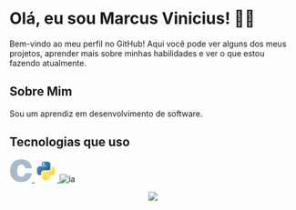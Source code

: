 # Olá, eu sou Marcus Vinicius! 👨‍💻

Bem-vindo ao meu perfil no GitHub! Aqui você pode ver alguns dos meus projetos, aprender mais sobre minhas habilidades e ver o que estou fazendo atualmente.

## Sobre Mim

Sou um aprendiz em desenvolvimento de software.

## Tecnologias que uso

<p align="left"> <a href="https://www.cprogramming.com/" target="_blank" rel="noreferrer"> <img src="https://raw.githubusercontent.com/devicons/devicon/master/icons/c/c-original.svg" alt="c" width="40" height="40"/> </a> <a href="https://www.python.org" target="_blank" rel="noreferrer"> <img src="https://raw.githubusercontent.com/devicons/devicon/master/icons/python/python-original.svg" alt="python" width="40" height="40"/> </a> <img (https:img.icons8.com/?[![image](https://github.com/user-attachments/assets/3d3cd7b4-6d01-40ce-8c69-c00f75390588)
))" alt="ia" width="40" height="40"/> </a> </p> 

<div align="center"> 
  <a href="https://www.linkedin.com/in/marcus-vinicius-292059252/" target="_blank"><img src="https://img.shields.io/badge/-LinkedIn-%230077B5?style=for-the-badge&logo=linkedin&logoColor=white" target="_blank"></a>
</div>


